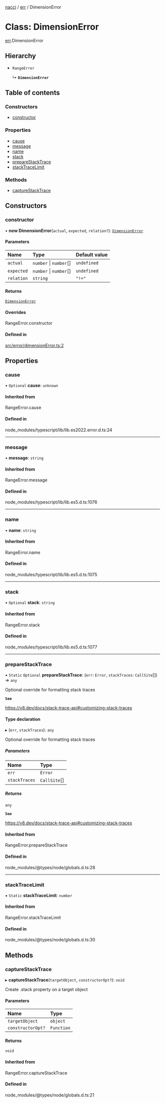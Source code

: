 [nacci](../README.md) / [err](../modules/err.md) / DimensionError

# Class: DimensionError

[err](../modules/err.md).DimensionError

## Hierarchy

- `RangeError`

  ↳ **`DimensionError`**

## Table of contents

### Constructors

- [constructor](err.DimensionError.md#constructor)

### Properties

- [cause](err.DimensionError.md#cause)
- [message](err.DimensionError.md#message)
- [name](err.DimensionError.md#name)
- [stack](err.DimensionError.md#stack)
- [prepareStackTrace](err.DimensionError.md#preparestacktrace)
- [stackTraceLimit](err.DimensionError.md#stacktracelimit)

### Methods

- [captureStackTrace](err.DimensionError.md#capturestacktrace)

## Constructors

### constructor

• **new DimensionError**(`actual`, `expected`, `relation?`): [`DimensionError`](err.DimensionError.md)

#### Parameters

| Name       | Type                   | Default value |
| :--------- | :--------------------- | :------------ |
| `actual`   | `number` \| `number`[] | `undefined`   |
| `expected` | `number` \| `number`[] | `undefined`   |
| `relation` | `string`               | `"!="`        |

#### Returns

[`DimensionError`](err.DimensionError.md)

#### Overrides

RangeError.constructor

#### Defined in

[src/error/dimensionError.ts:2](https://github.com/havelessbemore/nacci/blob/13a7465/src/error/dimensionError.ts#L2)

## Properties

### cause

• `Optional` **cause**: `unknown`

#### Inherited from

RangeError.cause

#### Defined in

node_modules/typescript/lib/lib.es2022.error.d.ts:24

---

### message

• **message**: `string`

#### Inherited from

RangeError.message

#### Defined in

node_modules/typescript/lib/lib.es5.d.ts:1076

---

### name

• **name**: `string`

#### Inherited from

RangeError.name

#### Defined in

node_modules/typescript/lib/lib.es5.d.ts:1075

---

### stack

• `Optional` **stack**: `string`

#### Inherited from

RangeError.stack

#### Defined in

node_modules/typescript/lib/lib.es5.d.ts:1077

---

### prepareStackTrace

▪ `Static` `Optional` **prepareStackTrace**: (`err`: `Error`, `stackTraces`: `CallSite`[]) => `any`

Optional override for formatting stack traces

**`See`**

https://v8.dev/docs/stack-trace-api#customizing-stack-traces

#### Type declaration

▸ (`err`, `stackTraces`): `any`

Optional override for formatting stack traces

##### Parameters

| Name          | Type         |
| :------------ | :----------- |
| `err`         | `Error`      |
| `stackTraces` | `CallSite`[] |

##### Returns

`any`

**`See`**

https://v8.dev/docs/stack-trace-api#customizing-stack-traces

#### Inherited from

RangeError.prepareStackTrace

#### Defined in

node_modules/@types/node/globals.d.ts:28

---

### stackTraceLimit

▪ `Static` **stackTraceLimit**: `number`

#### Inherited from

RangeError.stackTraceLimit

#### Defined in

node_modules/@types/node/globals.d.ts:30

## Methods

### captureStackTrace

▸ **captureStackTrace**(`targetObject`, `constructorOpt?`): `void`

Create .stack property on a target object

#### Parameters

| Name              | Type       |
| :---------------- | :--------- |
| `targetObject`    | `object`   |
| `constructorOpt?` | `Function` |

#### Returns

`void`

#### Inherited from

RangeError.captureStackTrace

#### Defined in

node_modules/@types/node/globals.d.ts:21
